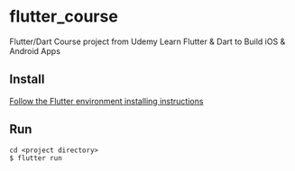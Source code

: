 # flutter_course

Flutter/Dart Course project from Udemy Learn Flutter & Dart to Build iOS & Android Apps

## Install

[Follow the Flutter environment installing instructions](https://flutter.io/docs/get-started/install)

## Run

```
cd <project directory>
$ flutter run
```


